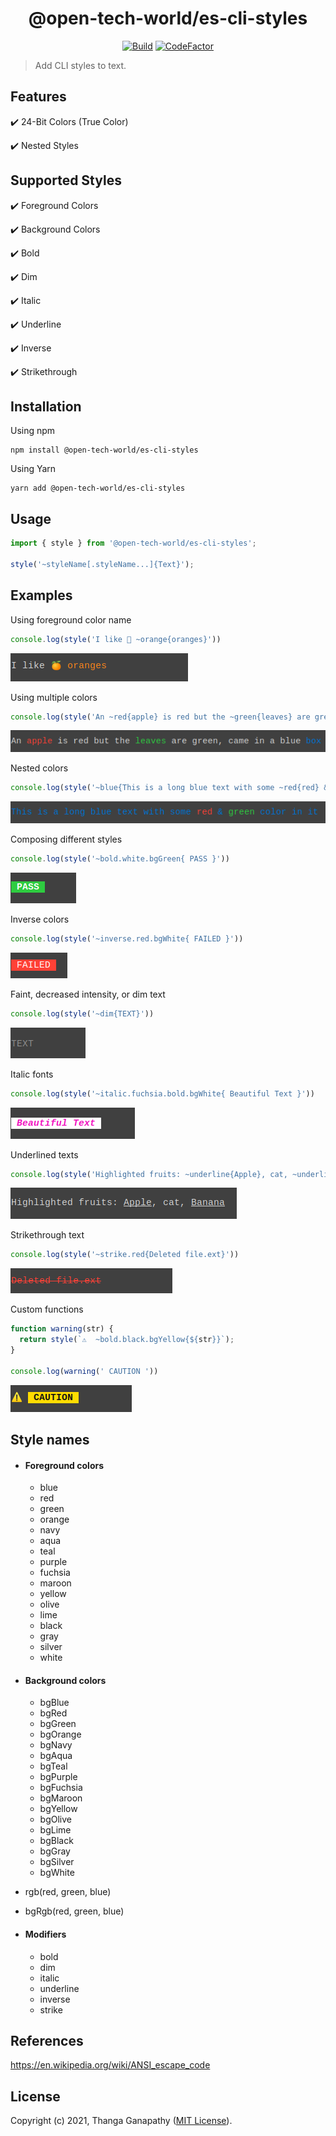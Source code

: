 <div align="center">

# @open-tech-world/es-cli-styles
[![Build](https://github.com/open-tech-world/es-cli-styles/actions/workflows/build.yml/badge.svg)](https://github.com/open-tech-world/es-cli-styles/actions/workflows/build.yml) [![CodeFactor](https://www.codefactor.io/repository/github/open-tech-world/es-cli-styles/badge)](https://www.codefactor.io/repository/github/open-tech-world/es-cli-styles)
</div>

> Add CLI styles to text.

## Features

✔️ 24-Bit Colors (True Color)

✔️ Nested Styles

## Supported Styles

✔️ Foreground Colors

✔️ Background Colors

✔️ Bold

✔️ Dim

✔️ Italic

✔️ Underline

✔️ Inverse

✔️ Strikethrough

## Installation

Using npm

```shell
npm install @open-tech-world/es-cli-styles
```

Using Yarn

```shell
yarn add @open-tech-world/es-cli-styles
```

## Usage

```ts
import { style } from '@open-tech-world/es-cli-styles';

style('~styleName[.styleName...]{Text}');
```

## Examples

Using foreground color name

```ts
console.log(style('I like 🍊 ~orange{oranges}'))
```
![](assets/orange-color.png)

Using multiple colors

```ts
console.log(style('An ~red{apple} is red but the ~green{leaves} are green, came in a blue ~blue{box}'))
```
![](assets/multiple-colors.png)

Nested colors

```ts
console.log(style('~blue{This is a long blue text with some ~red{red} & ~green{green} color in it}'))
```
![](assets/nested-colors.png)

Composing different styles

```ts
console.log(style('~bold.white.bgGreen{ PASS }'))
```
![](assets/bg-color.png)

Inverse colors

```ts
console.log(style('~inverse.red.bgWhite{ FAILED }'))
```
![](assets/inverse.png)

Faint, decreased intensity, or dim text

```ts
console.log(style('~dim{TEXT}'))
```
![](assets/dim-text.png)

Italic fonts

```ts
console.log(style('~italic.fuchsia.bold.bgWhite{ Beautiful Text }'))
```
![](assets/italic-text.png)

Underlined texts

```ts
console.log(style('Highlighted fruits: ~underline{Apple}, cat, ~underline{Banana}'))
```
![](assets/underline.png)

Strikethrough text

```ts
console.log(style('~strike.red{Deleted file.ext}'))
```
![](assets/strikethrough.png)

Custom functions

```ts
function warning(str) {
  return style(`⚠️  ~bold.black.bgYellow{${str}}`);
}

console.log(warning(' CAUTION '))
```
![](assets/caution.png)


## Style names

- #### Foreground colors
  - blue
  - red
  - green
  - orange
  - navy
  - aqua
  - teal
  - purple
  - fuchsia
  - maroon
  - yellow
  - olive
  - lime
  - black
  - gray
  - silver
  - white


- #### Background colors
  - bgBlue
  - bgRed
  - bgGreen
  - bgOrange
  - bgNavy
  - bgAqua
  - bgTeal
  - bgPurple
  - bgFuchsia
  - bgMaroon
  - bgYellow
  - bgOlive
  - bgLime
  - bgBlack
  - bgGray
  - bgSilver
  - bgWhite

- rgb(red, green, blue)

- bgRgb(red, green, blue)

- #### Modifiers
  - bold  
  - dim  
  - italic  
  - underline  
  - inverse  
  - strike  

## References

https://en.wikipedia.org/wiki/ANSI_escape_code


## License

Copyright (c) 2021, Thanga Ganapathy ([MIT License](./LICENSE)).
